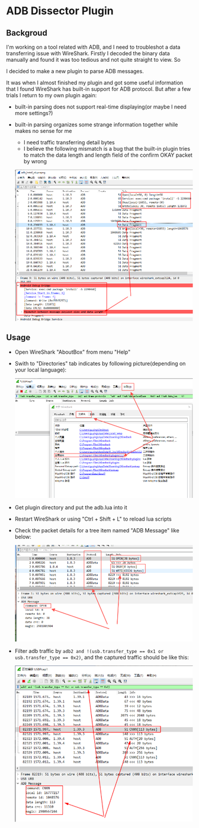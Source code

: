 # ADB Dissector Plugin

## Backgroud

I'm working on a tool related with ADB, and I need to troubleshot a data transferring issue with WireShark.  Firstly I decoded the binary data manually and found it was too tedious and not quite straight to view. So

 I decided to make a new plugin to parse ADB messages.

It was when I almost finished my plugin and got some useful information that I found WireShark has built-in  support for ADB protocol. But after a few trials I return to my own plugin again:

* built-in parsing does not support real-time displaying(or maybe I need more settings?)

* built-in parsing organizes some strange information together while makes no sense for me

  * I need traffic transferring detail bytes
  * I believe the following mismatch is a bug that the built-in plugin tries to match the data length and length field of the confirm OKAY packet by wrong

  ![builtin_adb.png](builtin_adb.png)

## Usage

* Open WireShark "AboutBox" from menu "Help"

* Swith to "Directories" tab indicates by following picture(depending on your local language):

  ![wireshark_directories.png](wireshark_directories.png)

* Get plugin directory and put the adb.lua into it

* Restart WireShark or using "Ctrl + Shift + L"  to reload lua scripts

* Check the packet details  for a tree item named "ADB Message" like below:

  ![pcap_demo.png](pcap_demo.png)

* Filter adb traffic by `adb2 and !(usb.transfer_type == 0x1 or usb.transfer_type == 0x2)`, and the captured traffic should be like this:

  ![cap_result.png](cap_result.png)

